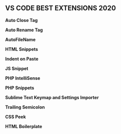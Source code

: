 ## VS CODE BEST EXTENSIONS 2020

**Auto Close Tag**

**Auto Rename Tag**

**AutoFileName**

**HTML Snippets**

**Indent on Paste**

**JS Snippet**

**PHP IntelliSense**

**PHP Snippets**

**Sublime Text Keymap and Settings Importer**

**Trailing Semicolon**

**CSS Peek**

**HTML Boilerplate**
